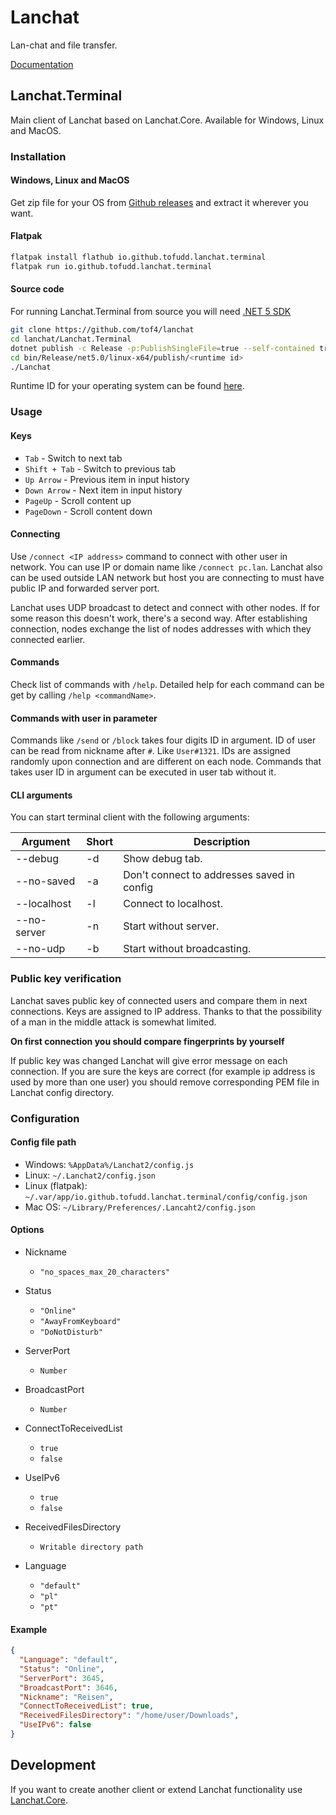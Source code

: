 # Lanchat

Lan-chat and file transfer.

[Documentation](https://youkai.pl/lanchat-docs/)

## Lanchat.Terminal

Main client of Lanchat based on Lanchat.Core. Available for Windows, Linux and MacOS.

### Installation

#### Windows, Linux and MacOS

Get zip file for your OS from [Github releases](https://github.com/tof4/lanchat/releases/latest/) and extract it
wherever you want.

#### Flatpak

```sh
flatpak install flathub io.github.tofudd.lanchat.terminal
flatpak run io.github.tofudd.lanchat.terminal
```

#### Source code

For running Lanchat.Terminal from source you will need [.NET 5 SDK](https://dotnet.microsoft.com/download/dotnet/5.0)

```sh
git clone https://github.com/tof4/lanchat
cd lanchat/Lanchat.Terminal
dotnet publish -c Release -p:PublishSingleFile=true --self-contained true -r <runtime id>
cd bin/Release/net5.0/linux-x64/publish/<runtime id>
./Lanchat
```

Runtime ID for your operating system can be found [here](https://docs.microsoft.com/pl-pl/dotnet/core/rid-catalog).

### Usage

#### Keys

* `Tab` - Switch to next tab
* `Shift + Tab` - Switch to previous tab
* `Up Arrow` - Previous item in input history
* `Down Arrow` - Next item in input history
* `PageUp` - Scroll content up
* `PageDown` - Scroll content down

#### Connecting

Use `/connect <IP address>` command to connect with other user in network. You can use IP or domain name
like `/connect pc.lan`. Lanchat also can be used outside LAN network but host you are connecting to must have public IP
and forwarded server port.

Lanchat uses UDP broadcast to detect and connect with other nodes. If for some reason this doesn't work, there's a second way. After establishing connection, nodes exchange the list of nodes addresses with which they connected earlier. 

#### Commands

Check list of commands with `/help`. Detailed help for each command can be get by calling `/help <commandName>`.

#### Commands with user in parameter

Commands like `/send` or `/block` takes four digits ID in argument. ID of user can be read from nickname after `#`.
Like `User#1321`. IDs are assigned randomly upon connection and are different on each node. Commands that takes user ID
in argument can be executed in user tab without it.

#### CLI arguments

You can start terminal client with the following arguments:

| Argument    | Short | Description                                |
| ----------- | ----- | ------------------------------------------ |
| --debug     | -d    | Show debug tab.                            |
| --no-saved  | -a    | Don't connect to addresses saved in config |
| --localhost | -l    | Connect to localhost.                      |
| --no-server | -n    | Start without server.                      |
| --no-udp    | -b    | Start without broadcasting.                |

### Public key verification

Lanchat saves public key of connected users and compare them in next connections. Keys are assigned to IP address.
Thanks to that the possibility of a man in the middle attack is somewhat limited.

**On first connection you should compare fingerprints by yourself**

If public key was changed Lanchat will give error message on each connection. If you are sure the keys are correct (for
example ip address is used by more than one user)
you should remove corresponding PEM file in Lanchat config directory.

### Configuration

#### Config file path

* Windows: `%AppData%/Lanchat2/config.js`
* Linux: `~/.Lanchat2/config.json`
* Linux (flatpak): `~/.var/app/io.github.tofudd.lanchat.terminal/config/config.json`
* Mac OS: `~/Library/Preferences/.Lancaht2/config.json`

#### Options

* Nickname
    * `"no_spaces_max_20_characters"`

* Status
    * `"Online"`
    * `"AwayFromKeyboard"`
    * `"DoNotDisturb"`

* ServerPort
    * `Number`

* BroadcastPort
    * `Number`

* ConnectToReceivedList
    * `true`
    * `false`

* UseIPv6
    * `true`
    * `false`

* ReceivedFilesDirectory
    * `Writable directory path`

* Language
    * `"default"`
    * `"pl"`
    * `"pt"`

#### Example

```json
{
  "Language": "default",
  "Status": "Online",
  "ServerPort": 3645,
  "BroadcastPort": 3646,
  "Nickname": "Reisen",
  "ConnectToReceivedList": true,
  "ReceivedFilesDirectory": "/home/user/Downloads",
  "UseIPv6": false
}
```

## Development

If you want to create another client or extend Lanchat functionality
use [Lanchat.Core](https://youkai.pl/lanchat-docs/core/lanchat.core/).
